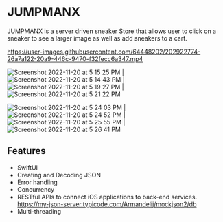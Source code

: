 # JUMPMANX
JUMPMANX is a server driven sneaker Store that allows user to click on a sneaker to see a larger image as well as add sneakers to a cart. 


https://user-images.githubusercontent.com/64448202/202922774-26a7a122-20a9-446c-9470-f32fecc6a347.mp4



![Screenshot 2022-11-20 at 5 15 25 PM](https://user-images.githubusercontent.com/64448202/202929182-d7cdda59-ec41-48b0-bf5b-fe426d055031.png) |
![Screenshot 2022-11-20 at 5 14 43 PM](https://user-images.githubusercontent.com/64448202/202929155-4136264c-64ac-4866-806e-097fba3e2de8.png) |
![Screenshot 2022-11-20 at 5 19 27 PM](https://user-images.githubusercontent.com/64448202/202929367-acca8694-981d-4f79-a25d-07dc32f84243.png) |
![Screenshot 2022-11-20 at 5 21 22 PM](https://user-images.githubusercontent.com/64448202/202929443-d2ff0cae-c28b-4bd8-a9bd-cb9a61c3ab7f.png)

![Screenshot 2022-11-20 at 5 24 03 PM](https://user-images.githubusercontent.com/64448202/202929550-0f24536a-6911-4e73-bec5-996da6464588.png) |
![Screenshot 2022-11-20 at 5 24 52 PM](https://user-images.githubusercontent.com/64448202/202929593-77b76e9d-3c9d-46da-abc9-7eddcd4333fd.png) |
![Screenshot 2022-11-20 at 5 25 55 PM](https://user-images.githubusercontent.com/64448202/202929647-23b62ae2-87b2-4be1-a5a1-4f54250d803d.png) |
![Screenshot 2022-11-20 at 5 26 41 PM](https://user-images.githubusercontent.com/64448202/202929672-fd082122-70eb-4c8f-81a6-27190be33b06.png)



## Features

* SwiftUI
* Creating and Decoding JSON
* Error handling
* Concurrency 
* RESTful APIs to connect iOS applications to back-end services. https://my-json-server.typicode.com/Armandelij/mockjson2/db
* Multi-threading

